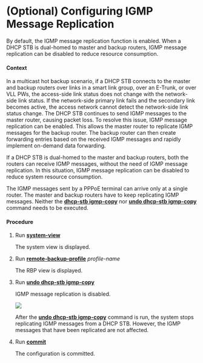 (Optional) Configuring IGMP Message Replication
===============================================

By default, the IGMP message replication function is enabled. When a DHCP STB is dual-homed to master and backup routers, IGMP message replication can be disabled to reduce resource consumption.

#### Context

In a multicast hot backup scenario, if a DHCP STB connects to the master and backup routers over links in a smart link group, over an E-Trunk, or over VLL PWs, the access-side link status does not change with the network-side link status. If the network-side primary link fails and the secondary link becomes active, the access network cannot detect the network-side link status change. The DHCP STB continues to send IGMP messages to the master router, causing packet loss. To resolve this issue,
IGMP message replication can be enabled. This allows the master router to replicate IGMP messages for the backup router. The backup router can then create forwarding entries based on the received IGMP messages and rapidly implement on-demand data forwarding.

If a DHCP STB is dual-homed to the master and backup routers, both the routers can receive IGMP messages, without the need of IGMP message replication. In this situation, IGMP message replication can be disabled to reduce system resource consumption.

The IGMP messages sent by a PPPoE terminal can arrive only at a single router. The master and backup routers have to keep replicating IGMP messages. Neither the [**dhcp-stb igmp-copy**](cmdqueryname=dhcp-stb+igmp-copy) nor [**undo dhcp-stb igmp-copy**](cmdqueryname=undo+dhcp-stb+igmp-copy) command needs to be executed.


#### Procedure

1. Run [**system-view**](cmdqueryname=system-view)
   
   
   
   The system view is displayed.
2. Run [**remote-backup-profile**](cmdqueryname=remote-backup-profile) *profile-name*
   
   
   
   The RBP view is displayed.
3. Run [**undo dhcp-stb igmp-copy**](cmdqueryname=undo+dhcp-stb+igmp-copy)
   
   
   
   IGMP message replication is disabled.
   
   
   
   ![](../../../../public_sys-resources/note_3.0-en-us.png) 
   
   After the [**undo dhcp-stb igmp-copy**](cmdqueryname=undo+dhcp-stb+igmp-copy) command is run, the system stops replicating IGMP messages from a DHCP STB. However, the IGMP messages that have been replicated are not affected.
4. Run [**commit**](cmdqueryname=commit)
   
   
   
   The configuration is committed.
